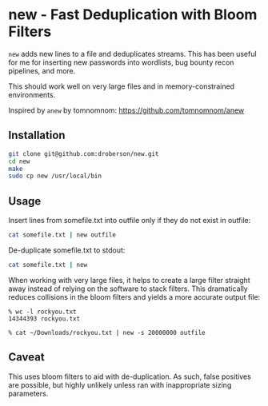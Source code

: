 # new - Fast Deduplication with Bloom Filters

`new` adds new lines to a file and deduplicates streams. This has been
useful for me for inserting new passwords into wordlists, bug bounty
recon pipelines, and more.

This should work well on very large files and in memory-constrained
environments.

Inspired by `anew` by tomnomnom: https://github.com/tomnomnom/anew

## Installation

```sh
git clone git@github.com:droberson/new.git
cd new
make
sudo cp new /usr/local/bin
```

## Usage

Insert lines from somefile.txt into outfile only if they do not exist
in outfile:

```sh
cat somefile.txt | new outfile
```

De-duplicate somefile.txt to stdout:

```sh
cat somefile.txt | new
```

When working with very large files, it helps to create a large filter
straight away instead of relying on the software to stack
filters. This dramatically reduces collisions in the bloom filters and
yields a more accurate output file:

```
% wc -l rockyou.txt
14344393 rockyou.txt

% cat ~/Downloads/rockyou.txt | new -s 20000000 outfile
```

## Caveat

This uses bloom filters to aid with de-duplication. As such, false
positives are possible, but highly unlikely unless ran with
inappropriate sizing parameters.
